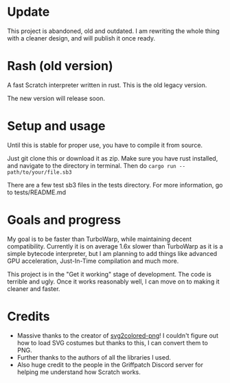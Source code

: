 # Update
This project is abandoned, old and outdated. I am rewriting the whole thing with a cleaner design, and will publish it once ready.

# Rash (old version)
A fast Scratch interpreter written in rust. This is the old legacy version.

The new version will release soon.

# Setup and usage
Until this is stable for proper use, you have to compile it from source.

Just git clone this or download it as zip. Make sure you have rust installed, and navigate to the directory in terminal. Then do `cargo run -- path/to/your/file.sb3`

There are a few test sb3 files in the tests directory. For more information, go to tests/README.md

# Goals and progress
My goal is to be faster than TurboWarp, while maintaining decent compatibility. Currently it is on average 1.6x slower than TurboWarp as it is a simple bytecode interpreter, but I am planning to add things like advanced GPU acceleration, Just-In-Time compilation and much more.

This project is in the "Get it working" stage of development. The code is terrible and ugly. Once it works reasonably well, I can move on to making it cleaner and faster.

# Credits
- Massive thanks to the creator of [svg2colored-png](https://github.com/MCorange99/svg2colored-png)! I couldn't figure out how to load SVG costumes but thanks to this, I can convert them to PNG.
- Further thanks to the authors of all the libraries I used.
- Also huge credit to the people in the Griffpatch Discord server for helping me understand how Scratch works.
